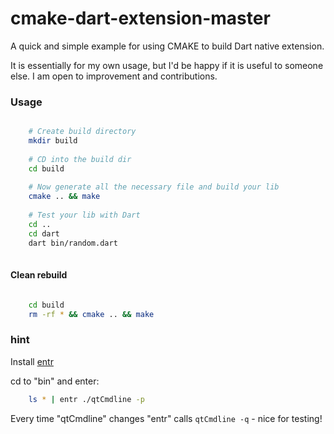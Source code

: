 # cmake-dart-extension-master
A quick and simple example for using CMAKE to build Dart native extension.

It is essentially for my own usage, but I'd be happy if it is useful to someone else.
I am open to improvement and contributions.

### Usage

```bash

    # Create build directory
    mkdir build
    
    # CD into the build dir
    cd build
    
    # Now generate all the necessary file and build your lib 
    cmake .. && make
    
    # Test your lib with Dart
    cd ..
    cd dart
    dart bin/random.dart
    
```
#### Clean rebuild

```bash

    cd build
    rm -rf * && cmake .. && make
```     
    
    
### hint
Install [entr](http://entrproject.org/)  

cd to "bin" and enter:
```bash
    ls * | entr ./qtCmdline -p
```
Every time "qtCmdline" changes "entr" calls `qtCmdline -q` - nice for testing!
     
